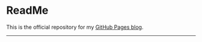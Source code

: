 ReadMe
======

This is the official repository for my [GitHub Pages blog](https://drylabrebel.github.io).

--- 
